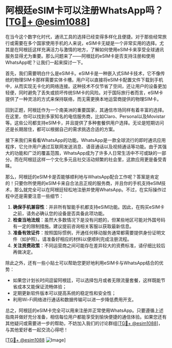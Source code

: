 # 阿根廷eSIM卡可以注册WhatsApp吗？[[TG💪+ @esim1088](https://t.me/s/esim1088)]

在当今这个数字化时代，通讯工具的选择已经变得多样化且便捷。对于那些经常旅行或需要在多个国家使用手机的人来说，eSIM卡无疑是一个非常实用的选择。尤其是在阿根廷这样充满活力与激情的地方，了解如何使用eSIM卡来享受全球通讯服务显得尤为重要。那么问题来了——阿根廷的eSIM卡是否支持注册和使用WhatsApp呢？让我们一起来探讨一下。

首先，我们需要明白什么是eSIM卡。eSIM卡是一种嵌入式SIM卡技术，它不像传统的物理SIM卡那样需要实体卡槽。用户可以直接将eSIM卡配置文件下载到手机中，从而实现无卡化的网络连接。这种技术不仅节省了空间，还让用户的设备更加轻便，同时避免了丢失或损坏传统SIM卡的风险。对于国际旅行者而言，eSIM卡提供了一种灵活的方式来保持联络，而无需更换本地运营商提供的物理SIM卡。

回到正题，阿根廷作为一个南美洲的重要国家，其通信市场同样有着丰富的选择。在这里，你可以找到多家知名的电信服务商，比如Claro、Personal以及Movistar等。这些公司都支持eSIM卡，并且提供了多种套餐供用户选择。无论是短期访问还是长期居住，都可以根据自己的需求挑选合适的方案。

接下来我们来看看WhatsApp的功能。WhatsApp是一款全球流行的即时通讯应用程序，它允许用户通过互联网发送消息、语音通话以及视频通话等功能。由于其强大的功能和广泛的覆盖范围，WhatsApp成为了许多人日常生活中不可或缺的一部分。而在阿根廷这样一个文化多元且社交活动频繁的社会里，这款应用更是备受青睐。

那么，阿根廷的eSIM卡是否能够顺利地与WhatsApp配合工作呢？答案是肯定的！只要你所使用的eSIM卡来自合法且正规的服务商，并且你的手机支持eSIM技术，那么就完全可以在阿根廷轻松地注册并使用WhatsApp。不过，在实际操作过程中还是需要注意一些细节：

1. **确保手机兼容性**：并非所有智能手机都支持eSIM功能。因此，在购买eSIM卡之前，请务必确认您的设备是否具备此项功能。
2. **检查当地法规**：虽然大多数情况下是没有问题的，但某些地区可能对外国号码有一定的限制措施。建议提前咨询相关客服以获取最新信息。
3. **准备有效证件**：按照国际惯例，开通任何移动服务通常都需要提供身份证明文件（如护照）。请准备好相应的材料以便顺利完成注册流程。
4. **关注资费政策**：不同运营商之间可能存在差异较大的资费标准，请仔细比较后再做决定。

除此之外，还有一些小贴士可以帮助您更好地利用eSIM卡与WhatsApp结合的优势：
- 如果您计划长时间逗留阿根廷，可以选择包月或者无限流量套餐，这样既能节省成本又能保证流畅体验；
- 定期更新软件版本可以提高系统的稳定性和安全性；
- 利用Wi-Fi网络进行通话和数据传输可以进一步降低费用开支。

总之，阿根廷的eSIM卡完全可以用来注册并正常使用WhatsApp。只要遵循上述指南并做好充分准备，相信每位用户都能享受到愉快便捷的通信体验。如果您还有其他疑问或需要进一步的帮助，不妨加入我们的讨论群组[[TG💪+ @esim1088](https://t.me/s/esim1088)]，与其他爱好者一起交流心得吧！

[[TG💪+ @esim1088](https://t.me/s/esim1088) ![Image](https://i.postimg.cc/4NQfJmqS/Snipaste-2025-05-13-00-14-12.png)]